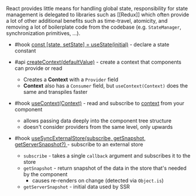 React provides little means for handling global state, responsibility for state management is delegated to libraries such as [[Redux]] which often provide a lot of other additional benefits such as time-travel, atomicity, and removing a lot of boilerplate code from the codebase (e.g. `StateManager`, synchronization primitives, ...).

- #hook [const [state, setState] = useState(initial)](https://beta.reactjs.org/reference/react/useState) - declare a state constant

- #api [createContext(defaultValue)](https://beta.reactjs.org/reference/react/createContext) - create a context that components can provide or read
	- Creates a **Context** with a `Provider` field 
	- **Context** also has a `Consumer` field, but `useContext(Context)` does the same and transpiles faster
- #hook [useContext(Context)](https://beta.reactjs.org/reference/react/useContext) - read and subscribe to [context](https://beta.reactjs.org/learn/passing-data-deeply-with-context) from your component
	- allows passing data deeply into the component tree structure
	- doesn't consider providers from the same level, only upwards

- #hook [useSyncExternalStore(subscribe, getSnapshot, getServerSnapshot?)
](https://beta.reactjs.org/reference/react/useSyncExternalStore) - subscribe to an external store
	- `subscribe` - takes a single `callback` argument and subscribes it to the store
	- `getSnapshot` - return snapshot of the data in the store that's needed by the component
		- causes re-renders on change (detected via `Object.is`) 
	- `getServerSnapshot` - initial data used by SSR


